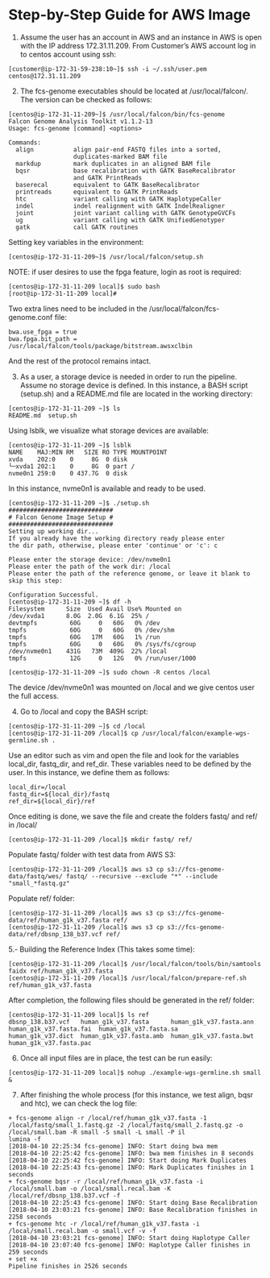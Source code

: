 # Step-by-Step Guide for AWS Image

1. Assume the user has an account in AWS and an instance in AWS is open with the IP address 172.31.11.209. From Customer’s AWS account log in to centos account using ssh:
```
[customer@ip-172-31-59-238:10~]$ ssh -i ~/.ssh/user.pem centos@172.31.11.209
```
2. The fcs-genome executables should be located at /usr/local/falcon/. The version can be checked as follows:
```
[centos@ip-172-31-11-209~]$ /usr/local/falcon/bin/fcs-genome 
Falcon Genome Analysis Toolkit v1.1.2-13
Usage: fcs-genome [command] <options>

Commands: 
  align           align pair-end FASTQ files into a sorted,             
                  duplicates-marked BAM file                            
  markdup         mark duplicates in an aligned BAM file                
  bqsr            base recalibration with GATK BaseRecalibrator         
                  and GATK PrintReads                                   
  baserecal       equivalent to GATK BaseRecalibrator                   
  printreads      equivalent to GATK PrintReads                         
  htc             variant calling with GATK HaplotypeCaller             
  indel           indel realignment with GATK IndelRealigner            
  joint           joint variant calling with GATK GenotypeGVCFs         
  ug              variant calling with GATK UnifiedGenotyper            
  gatk            call GATK routines                                    

```
Setting key variables in the environment:
```
[centos@ip-172-31-11-209~]$ /usr/local/falcon/setup.sh
```

NOTE: if user desires to use the fpga feature, login as root is required:
```
[centos@ip-172-31-11-209 local]$ sudo bash
[root@ip-172-31-11-209 local]# 
```
Two extra lines need to be included in the /usr/local/falcon/fcs-genome.conf file:
```
bwa.use_fpga = true
bwa.fpga.bit_path = /usr/local/falcon/tools/package/bitstream.awsxclbin
```
And the rest of the protocol remains intact.

3. As a user, a storage device is needed in order to run the pipeline. Assume no storage device is defined. In this instance, a BASH script (setup.sh) and a README.md file are located in the working directory:
```
[centos@ip-172-31-11-209 ~]$ ls
README.md  setup.sh
```
Using lsblk, we visualize what storage devices are available:
```
[centos@ip-172-31-11-209 ~]$ lsblk
NAME    MAJ:MIN RM   SIZE RO TYPE MOUNTPOINT
xvda    202:0    0     8G  0 disk 
└─xvda1 202:1    0     8G  0 part /
nvme0n1 259:0    0 437.7G  0 disk
```
In this instance, nvme0n1 is available and ready to be used. 
```
[centos@ip-172-31-11-209 ~]$ ./setup.sh 
#############################
# Falcon Genome Image Setup #
#############################
Setting up working dir...
If you already have the working directory ready please enter 
the dir path, otherwise, please enter 'continue' or 'c': c

Please enter the storage device: /dev/nvme0n1
Please enter the path of the work dir: /local
Please enter the path of the reference genome, or leave it blank to skip this step:

Configuration Successful.
[centos@ip-172-31-11-209 ~]$ df -h 
Filesystem      Size  Used Avail Use% Mounted on
/dev/xvda1      8.0G  2.0G  6.1G  25% /
devtmpfs         60G     0   60G   0% /dev
tmpfs            60G     0   60G   0% /dev/shm
tmpfs            60G   17M   60G   1% /run
tmpfs            60G     0   60G   0% /sys/fs/cgroup
/dev/nvme0n1    431G   73M  409G  22% /local
tmpfs            12G     0   12G   0% /run/user/1000

[centos@ip-172-31-11-209 ~]$ sudo chown -R centos /local
```

The device /dev/nvme0n1 was mounted on /local and we give centos user the full access.

4. Go to /local and copy the BASH script:
```
[centos@ip-172-31-11-209 ~]$ cd /local
[centos@ip-172-31-11-209 /local]$ cp /usr/local/falcon/example-wgs-germline.sh .
```
Use an editor such as vim and open the file and look for the variables local_dir, fastq_dir, and ref_dir. 
These variables need to be defined by the user.  In this instance, we define them as follows:
```
local_dir=/local
fastq_dir=${local_dir}/fastq
ref_dir=${local_dir}/ref
```
Once editing is done, we save the file and create the folders fastq/ and ref/ in /local/
```
[centos@ip-172-31-11-209 /local]$ mkdir fastq/ ref/
```
Populate fastq/ folder with test data from AWS S3:
```
[centos@ip-172-31-11-209 /local]$ aws s3 cp s3://fcs-genome-data/fastq/wes/ fastq/ --recursive --exclude "*" --include "small_*fastq.gz"
```
Populate ref/ folder:
```
[centos@ip-172-31-11-209 /local]$ aws s3 cp s3://fcs-genome-data/ref/human_g1k_v37.fasta ref/ 
[centos@ip-172-31-11-209 /local]$ aws s3 cp s3://fcs-genome-data/ref/dbsnp_138_b37.vcf ref/
```
5.- Building the Reference Index (This takes some time):
```
[centos@ip-172-31-11-209 /local]$ /usr/local/falcon/tools/bin/samtools faidx ref/human_g1k_v37.fasta 
[centos@ip-172-31-11-209 /local]$ /usr/local/falcon/prepare-ref.sh ref/human_g1k_v37.fasta 
```
After completion, the following files should be generated in the ref/ folder:
```
[centos@ip-172-31-11-209 local]$ ls ref
dbsnp_138.b37.vcf   human_g1k_v37.fasta      human_g1k_v37.fasta.ann  human_g1k_v37.fasta.fai  human_g1k_v37.fasta.sa
human_g1k_v37.dict  human_g1k_v37.fasta.amb  human_g1k_v37.fasta.bwt  human_g1k_v37.fasta.pac
```
6. Once all input files are in place, the test can be run easily:
```
[centos@ip-172-31-11-209 local]$ nohup ./example-wgs-germline.sh small & 
```
7. After finishing the whole process (for this instance, we test align, bqsr and htc), we can check the log file:
```
+ fcs-genome align -r /local/ref/human_g1k_v37.fasta -1 /local/fastq/small_1.fastq.gz -2 /local/fastq/small_2.fastq.gz -o /local/small.bam -R small -S small -L small -P il
lumina -f
[2018-04-10 22:25:34 fcs-genome] INFO: Start doing bwa mem
[2018-04-10 22:25:42 fcs-genome] INFO: bwa mem finishes in 8 seconds
[2018-04-10 22:25:42 fcs-genome] INFO: Start doing Mark Duplicates
[2018-04-10 22:25:43 fcs-genome] INFO: Mark Duplicates finishes in 1 seconds
+ fcs-genome bqsr -r /local/ref/human_g1k_v37.fasta -i /local/small.bam -o /local/small.recal.bam -K /local/ref/dbsnp_138.b37.vcf -f
[2018-04-10 22:25:43 fcs-genome] INFO: Start doing Base Recalibration
[2018-04-10 23:03:21 fcs-genome] INFO: Base Recalibration finishes in 2258 seconds
+ fcs-genome htc -r /local/ref/human_g1k_v37.fasta -i /local/small.recal.bam -o small.vcf -v -f
[2018-04-10 23:03:21 fcs-genome] INFO: Start doing Haplotype Caller
[2018-04-10 23:07:40 fcs-genome] INFO: Haplotype Caller finishes in 259 seconds
+ set +x
Pipeline finishes in 2526 seconds
```











